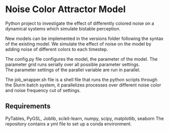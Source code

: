# Noise Color Attractor Model

Python project to investigate the effect of differently colored noise on a dynamical systems which simulate bistable perception.

New models can be implemented in the versions folder following the syntax of the existing 
model. We simulate the effect of noise on the model by adding noise of different colors to each timestep.

The config.py file configures the model, the parameter of the model. The parameter grid runs serially over all possible parameter settings.  
The parameter settings of the parallel variable are run in parallel. 

The job_wrapper.sh file is a shell file that runs the python scripts through the Slurm batch system, it parallelizes processes over different 
noise color and noise frequency cut of settings.

## Requirements
PyTables, PyGSL, Joblib, scikit-learn, numpy, scipy, matplotlib, seaborn
The repository contains a yml file to set up a conda environment.
